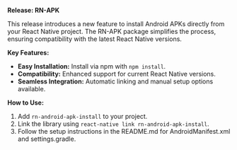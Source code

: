 **Release: RN-APK**

This release introduces a new feature to install Android APKs directly from your React Native project. The RN-APK package simplifies the process, ensuring compatibility with the latest React Native versions. 

**Key Features:**
- **Easy Installation:** Install via npm with `npm install`.
- **Compatibility:** Enhanced support for current React Native versions.
- **Seamless Integration:** Automatic linking and manual setup options available.

**How to Use:**
1. Add `rn-android-apk-install` to your project.
2. Link the library using `react-native link rn-android-apk-install`.
3. Follow the setup instructions in the README.md for AndroidManifest.xml and settings.gradle.
